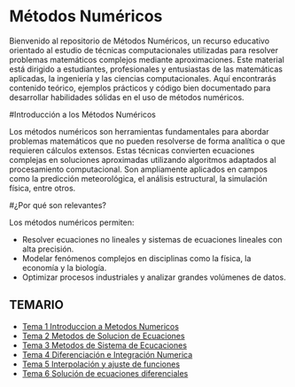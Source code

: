# Métodos Numéricos

Bienvenido al repositorio de Métodos Numéricos, un recurso educativo orientado al estudio de técnicas computacionales utilizadas para resolver problemas matemáticos complejos mediante aproximaciones. Este material está dirigido a estudiantes, profesionales y entusiastas de las matemáticas aplicadas, la ingeniería y las ciencias computacionales. Aquí encontrarás contenido teórico, ejemplos prácticos y código bien documentado para desarrollar habilidades sólidas en el uso de métodos numéricos.

#Introducción a los Métodos Numéricos

Los métodos numéricos son herramientas fundamentales para abordar problemas matemáticos que no pueden resolverse de forma analítica o que requieren cálculos extensos. Estas técnicas convierten ecuaciones complejas en soluciones aproximadas utilizando algoritmos adaptados al procesamiento computacional. Son ampliamente aplicados en campos como la predicción meteorológica, el análisis estructural, la simulación física, entre otros.

#¿Por qué son relevantes?

Los métodos numéricos permiten:

- Resolver ecuaciones no lineales y sistemas de ecuaciones lineales con alta precisión.
- Modelar fenómenos complejos en disciplinas como la física, la economía y la biología.
- Optimizar procesos industriales y analizar grandes volúmenes de datos.

## TEMARIO

- [Tema 1 Introduccion a Metodos Numericos](https://github.com/SebastianRSS04/Metodos-Numericos-Git/blob/48246ad343a2584ed7e997c27d5a79716305c68e/T1/Introducci%C3%B3n%20a%20los%20Metodos%20Numericos.md)
- [Tema 2 Metodos de Solucion de Ecuaciones](https://github.com/SebastianRSS04/Metodos-Numericos-Git/blob/4179b3f12f7b189937055364693d2717a03e4dd9/T2/Introducci%C3%B3n%20a%20los%20M%C3%A9todos%20de%20Soluci%C3%B3n%20de%20Ecuaciones.md)
- [Tema 3 Metodos de Sistema de Ecucaciones](https://github.com/SebastianRSS04/Metodos-Numericos-Git/tree/3607c8cb18dba9e6ff1d3f7acdf889babec49c55/T3)
- [Tema 4 Diferenciación e Integración Numerica](https://github.com/SebastianRSS04/Metodos-Numericos-Git/tree/3607c8cb18dba9e6ff1d3f7acdf889babec49c55/T4)
- [Tema 5 Interpolación y ajuste de funciones](https://github.com/SebastianRSS04/Metodos-Numericos-Git/tree/3607c8cb18dba9e6ff1d3f7acdf889babec49c55/T5)
- [Tema 6 Solución de ecuaciones diferenciales](https://github.com/SebastianRSS04/Metodos-Numericos-Git/tree/3607c8cb18dba9e6ff1d3f7acdf889babec49c55/T6)
